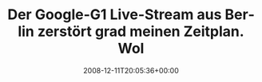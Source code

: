 ---
retweeted: false
source: <a href="http://twitter.com" rel="nofollow">Twitter Web Client</a>
entities:
  hashtags:
  - text: einkaufen
    indices:
    - '75'
    - '85'
  - text: g1event
    indices:
    - '87'
    - '95'
  symbols: []
  user_mentions: []
  urls: []
display_text_range:
- '0'
- '95'
favorite_count: '0'
id_str: '1051932716'
truncated: false
retweet_count: '0'
id: '1051932716'
created_at: Thu Dec 11 20:05:36 +0000 2008
favorited: false
full_text: 'Der Google-G1 Live-Stream aus Berlin zerstört grad meinen Zeitplan. Wollte
  #einkaufen. #g1event'
lang: de
tags:
- einkaufen
- g1event
- pesos/twitter
date: '2008-12-11T20:05:36+00:00'
src: https://twitter.com/bascht/status/1051932716
original_url: https://twitter.com/bascht/status/1051932716
type: twitter_tweet
text: 'Der Google-G1 Live-Stream aus Berlin zerstört grad meinen Zeitplan. Wollte
  #einkaufen. #g1event'
title: Der Google-G1 Live-Stream aus Berlin zerstört grad meinen Zeitplan. Wol

---